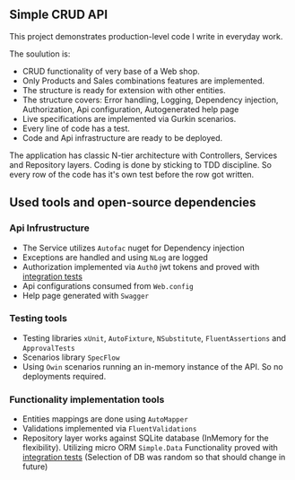 ## Simple CRUD API

This project demonstrates production-level code I write in everyday work.

The soulution is:
- CRUD functionality of very base of a Web shop.
- Only Products and Sales combinations features are implemented.
- The structure is ready for extension with other entities.
- The structure covers: Error handling, Logging, Dependency injection, Authorization, Api configuration, Autogenerated help page
- Live specifications are implemented via Gurkin scenarios.
- Every line of code has a test.
- Code and Api infrastructure are ready to be deployed.

The application has classic N-tier architecture with Controllers, Services and Repository layers.
Coding is done by sticking to TDD discipline. So every row of the code has it's own test before the row got written.

## Used tools and open-source dependencies
### Api Infrustructure
- The Service utilizes `Autofac` nuget for Dependency injection
- Exceptions are handled and using `NLog` are logged 
- Authorization implemented via `Auth0` jwt tokens and proved with [integration tests](https://github.com/SergeyVolodko/CoolBlueTask/blob/master/CoolBlueTask.Tests/AuthorizationIntegrationTests.cs)
- Api configurations consumed from `Web.config`
- Help page generated with `Swagger`

### Testing tools
- Testing libraries `xUnit`, `AutoFixture`, `NSubstitute`, `FluentAssertions` and `ApprovalTests`
- Scenarios library `SpecFlow`
- Using `Owin` scenarios running an in-memory instance of the API. So no deployments required.

### Functionality implementation tools
- Entities mappings are done using `AutoMapper`
- Validations implemented via `FluentValidations`
- Repository layer works against SQLite database (InMemory for the flexibility). Utilizing micro ORM `Simple.Data`
Functionality proved with [integration tests](https://github.com/SergeyVolodko/CoolBlueTask/blob/master/CoolBlueTask.Tests/Products/ProductRepositoryIntegrationTests.cs)
(Selection of DB was random so that should change in future)
